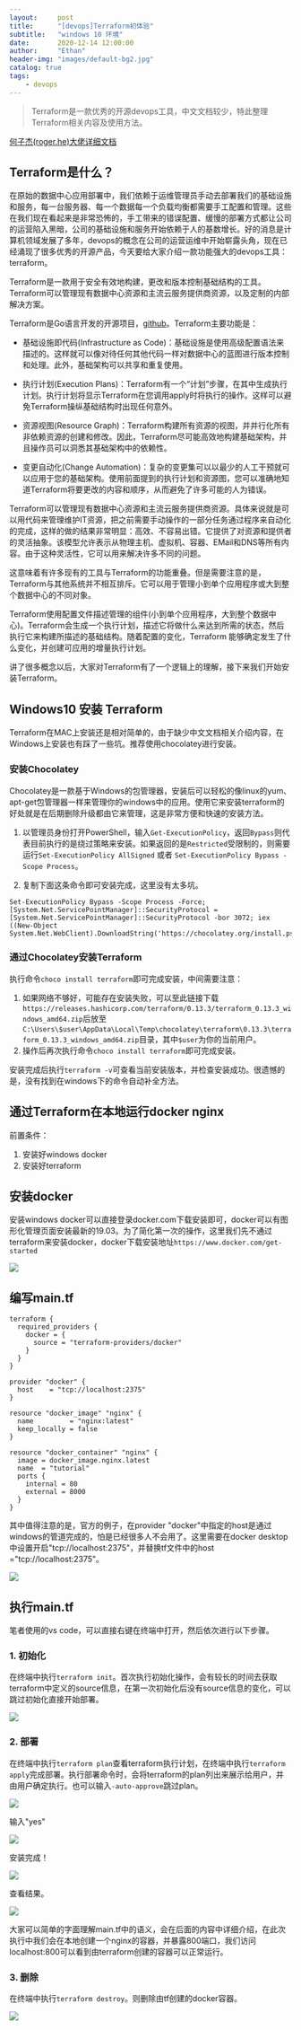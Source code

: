 ```yaml
---
layout:     post
title:      "[devops]Terraform初体验"
subtitle:   "windows 10 环境"
date:       2020-12-14 12:00:00
author:     "Ethan"
header-img: "images/default-bg2.jpg"
catalog: true
tags:
    - devops
---
```


> Terraform是一款优秀的开源devops工具，中文文档较少，特此整理Terraform相关内容及使用方法。

[何子杰(roger.he)大佬详细文档](https://gitee.com/lonegunman/introduction-to-terraform)

## Terraform是什么？

在原始的数据中心应用部署中，我们依赖于运维管理员手动去部署我们的基础设施和服务，每一台服务器、每一个数据每一个负载均衡都需要手工配置和管理。这些在我们现在看起来是非常恐怖的，手工带来的错误配置、缓慢的部署方式都让公司的运营陷入黑暗，公司的基础设施和服务开始依赖于人的基数增长。好的消息是计算机领域发展了多年，devops的概念在公司的运营运维中开始崭露头角，现在已经涌现了很多优秀的开源产品，今天要给大家介绍一款功能强大的devops工具：terraform。

Terraform是一款用于安全有效地构建，更改和版本控制基础结构的工具。Terraform可以管理现有数据中心资源和主流云服务提供商资源，以及定制的内部解决方案。

Terraform是Go语言开发的开源项目，[github](https://github.com/hashicorp/terraform)。Terraform主要功能是：

* 基础设施即代码(Infrastructure as Code)：基础设施是使用高级配置语法来描述的。这样就可以像对待任何其他代码一样对数据中心的蓝图进行版本控制和处理。此外，基础架构可以共享和重复使用。

* 执行计划(Execution Plans)：Terraform有一个“计划”步骤，在其中生成执行计划。执行计划将显示Terraform在您调用apply时将执行的操作。这样可以避免Terraform操纵基础结构时出现任何意外。

* 资源视图(Resource Graph)：Terraform构建所有资源的视图，并并行化所有非依赖资源的创建和修改。因此，Terraform尽可能高效地构建基础架构，并且操作员可以洞悉其基础架构中的依赖性。

* 变更自动化(Change Automation)：复杂的变更集可以以最少的人工干预就可以应用于您的基础架构。使用前面提到的执行计划和资源图，您可以准确地知道Terraform将要更改的内容和顺序，从而避免了许多可能的人为错误。

Terraform可以管理现有数据中心资源和主流云服务提供商资源。具体来说就是可以用代码来管理维护IT资源，把之前需要手动操作的一部分任务通过程序来自动化的完成，这样的做的结果非常明显：高效、不容易出错。它提供了对资源和提供者的灵活抽象。该模型允许表示从物理主机、虚拟机、容器、EMail和DNS等所有内容。由于这种灵活性，它可以用来解决许多不同的问题。

这意味着有许多现有的工具与Terraform的功能重叠。但是需要注意的是，Terraform与其他系统并不相互排斥。它可以用于管理小到单个应用程序或大到整个数据中心的不同对象。

Terraform使用配置文件描述管理的组件(小到单个应用程序，大到整个数据中心)。Terraform会生成一个执行计划，描述它将做什么来达到所需的状态，然后执行它来构建所描述的基础结构。随着配置的变化，Terraform 能够确定发生了什么变化，并创建可应用的增量执行计划。

讲了很多概念以后，大家对Terraform有了一个逻辑上的理解，接下来我们开始安装Terraform。

## Windows10 安装 Terraform

Terraform在MAC上安装还是相对简单的，由于缺少中文文档相关介绍内容，在Windows上安装也有踩了一些坑。推荐使用chocolatey进行安装。

### 安装Chocolatey

Chocolatey是一款基于Windows的包管理器，安装后可以轻松的像linux的yum、apt-get包管理器一样来管理你的windows中的应用。使用它来安装terraform的好处就是在后期删除升级都由它来管理，这是非常方便和快速的安装方法。

1. 以管理员身份打开PowerShell，输入`Get-ExecutionPolicy`，返回`Bypass`则代表目前执行的是绕过策略来安装。如果返回的是`Restricted`受限制的，则需要运行`Set-ExecutionPolicy AllSigned` 或者 `Set-ExecutionPolicy Bypass -Scope Process`。

2. 复制下面这条命令即可安装完成，这里没有太多坑。

```
Set-ExecutionPolicy Bypass -Scope Process -Force; [System.Net.ServicePointManager]::SecurityProtocol = [System.Net.ServicePointManager]::SecurityProtocol -bor 3072; iex ((New-Object System.Net.WebClient).DownloadString('https://chocolatey.org/install.ps1'))
```

### 通过Chocolatey安装Terraform

执行命令`choco install terraform`即可完成安装，中间需要注意：

1. 如果网络不够好，可能存在安装失败，可以至此链接下载`https://releases.hashicorp.com/terraform/0.13.3/terraform_0.13.3_windows_amd64.zip`后放至`C:\Users\$user\AppData\Local\Temp\chocolatey\terraform\0.13.3\terraform_0.13.3_windows_amd64.zip`目录，其中`$user`为你的当前用户。
2. 操作后再次执行命令`choco install terraform`即可完成安装。

安装完成后执行`terraform -v`可查看当前安装版本，并检查安装成功。很遗憾的是，没有找到在windows下的命令自动补全方法。

## 通过Terraform在本地运行docker nginx

前置条件：
1. 安装好windows docker
2. 安装好terraform

## 安装docker

安装windows docker可以直接登录docker.com下载安装即可，docker可以有图形化管理页面安装最新的19.03。为了简化第一次的操作，这里我们先不通过terraform来安装docker，docker下载安装地址`https://www.docker.com/get-started`

![](/images/devops/docker.png)

## 编写main.tf

```
terraform {
  required_providers {
    docker = {
      source = "terraform-providers/docker"
    }
  }
}

provider "docker" {
  host    = "tcp://localhost:2375"
}

resource "docker_image" "nginx" {
  name         = "nginx:latest"
  keep_locally = false
}

resource "docker_container" "nginx" {
  image = docker_image.nginx.latest
  name  = "tutorial"
  ports {
    internal = 80
    external = 8000
  }
}
```

其中值得注意的是，官方的例子，在provider "docker"中指定的host是通过windows的管道完成的，怕是已经很多人不会用了。这里需要在docker desktop中设置开启"tcp://localhost:2375"，并替换tf文件中的host ="tcp://localhost:2375"。

![](/images/devops/docker2375.png)

## 执行main.tf

笔者使用的vs code，可以直接右键在终端中打开，然后依次进行以下步骤。

### 1. 初始化
在终端中执行`terraform init`。首次执行初始化操作，会有较长的时间去获取terraform中定义的source信息，在第一次初始化后没有source信息的变化，可以跳过初始化直接开始部署。

![](/images/devops/tfinit.png)

### 2. 部署
在终端中执行`terraform plan`查看terraform执行计划，在终端中执行`terraform apply`完成部署。执行部署命令时，会将terraform的plan列出来展示给用户，并由用户确定执行。也可以输入`-auto-approve`跳过plan。

![](/images/devops/tfapply.png)

输入"yes"

![](/images/devops/tfapplyyes.png)

安装完成！

![](/images/devops/tfapplyend.png)

查看结果。

![](/images/devops/nginx.png)

大家可以简单的字面理解main.tf中的语义，会在后面的内容中详细介绍，在此次执行中我们会在本地创建一个nginx的容器，并暴露800端口，我们访问localhost:800可以看到由terraform创建的容器可以正常运行。

### 3. 删除

在终端中执行`terraform destroy`。则删除由tf创建的docker容器。

![](/images/devops/destroy.png)